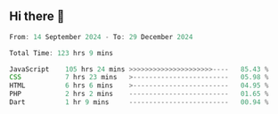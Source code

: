 ## Hi there 👋
<!--START_SECTION:Muni-->

```Javascript
From: 14 September 2024 - To: 29 December 2024

Total Time: 123 hrs 9 mins

JavaScript    105 hrs 24 mins >>>>>>>>>>>>>>>>>>>>>----   85.43 %
CSS           7 hrs 23 mins   >------------------------   05.98 %
HTML          6 hrs 6 mins    >------------------------   04.95 %
PHP           2 hrs 2 mins    -------------------------   01.65 %
Dart          1 hr 9 mins     -------------------------   00.94 %
```

<!--END_SECTION:Muni-->
